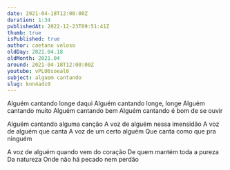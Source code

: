 ```yaml
---
date: 2021-04-18T12:00:00Z
duration: 1:34
publishedAt: 2022-12-23T09:51:41Z
thumb: true
isPublished: true
author: caetano veloso
oldDay: 2021.04.18
oldMonth: 2021.04
around: 2021-04-18T12:00:00Z
youtube: vPLO6soeal0
subject: alguem cantando
slug: knn4adc0
---
```

Alguém cantando longe daqui
Alguém cantando longe, longe
Alguém cantando muito
Alguém cantando bem
Alguém cantando é bom de se ouvir

Alguém cantando alguma canção
A voz de alguém nessa imensidão
A voz de alguém que canta
A voz de um certo alguém
Que canta como que pra ninguém

A voz de alguém quando vem do coração
De quem mantém toda a pureza
Da natureza
Onde não há pecado nem perdão
